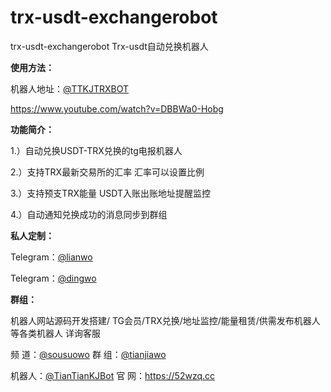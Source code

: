 # trx-usdt-exchangerobot

trx-usdt-exchangerobot Trx-usdt自动兑换机器人

**使用方法：**

机器人地址：[@TTKJTRXBOT](https://t.me/TTKJTRXBOT)

https://www.youtube.com/watch?v=DBBWa0-Hobg 


**功能简介：**

1.）自动兑换USDT-TRX兑换的tg电报机器人

2.）支持TRX最新交易所的汇率 汇率可以设置比例

3.）支持预支TRX能量 USDT入账出账地址提醒监控

4.）自动通知兑换成功的消息同步到群组


**私人定制：**

Telegram：[@lianwo ](https://t.me/lianwo)

Telegram：[@dingwo ](https://t.me/dingwo)

**群组：**

机器人网站源码开发搭建/ TG会员/TRX兑换/地址监控/能量租赁/供需发布机器人 等各类机器人 详询客服

频 道：[@sousuowo](https://t.me/sousuowo)  群 组：[@tianjiawo](https://t.me/tianjiawo)

机器人：[@TianTianKJBot](https://t.me/TianTianKJBot)   官 网：https://52wzq.cc
